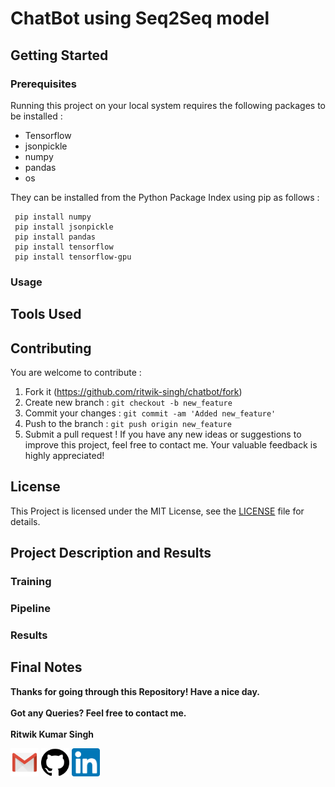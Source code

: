 # ChatBot using Seq2Seq model


## Getting Started

### Prerequisites
Running this project on your local system requires the following packages to be installed :

* Tensorflow
* jsonpickle
* numpy
* pandas
* os


They can be installed from the Python Package Index using pip as follows :
 
     pip install numpy
     pip install jsonpickle
     pip install pandas
     pip install tensorflow
     pip install tensorflow-gpu
 
### Usage



## Tools Used



## Contributing
You are welcome to contribute :

1. Fork it (https://github.com/ritwik-singh/chatbot/fork)
2. Create new branch : `git checkout -b new_feature`
3. Commit your changes : `git commit -am 'Added new_feature'`
4. Push to the branch : `git push origin new_feature`
5. Submit a pull request !
If you have any new ideas or suggestions to improve this project, feel free to contact me. Your valuable feedback is highly appreciated!

## License
This Project is licensed under the MIT License, see the [LICENSE](LICENSE) file for details.

## Project Description and Results


### Training 




### Pipeline

### Results

## Final Notes
**Thanks for going through this Repository! Have a nice day.**</br>
</br>**Got any Queries? Feel free to contact me.**</br>
</br>**Ritwik Kumar Singh**
<p align="left">
<a href="mailto:ritwiksingh39@gmail.com"><img src="https://github.com/rohanrao619/Icons/blob/master/SVGs/Gmail.svg" height ="45" title="Gmail" alt="mailto:ritwiksingh39@gmail.com"></a>
<a href="https://github.com/ritwik-singh"><img src="https://github.com/rohanrao619/Icons/blob/master/SVGs/GitHub.svg" height ="45" title="GitHub" alt="https://github.com/ritwik-singh"></a>
<a href="https://www.linkedin.com/in/ritwiksingh28"><img src="https://github.com/rohanrao619/Icons/blob/master/SVGs/LinkedIn.svg" height ="45" title="LinkedIn" alt="https://www.linkedin.com/in/ritwiksingh28"></a>
</p>
